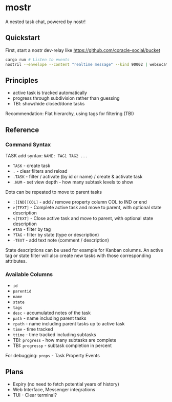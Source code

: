 # mostr

A nested task chat, powered by nostr!

## Quickstart

First, start a nostr dev-relay like
https://github.com/coracle-social/bucket

```sh
cargo run # Listen to events
nostril --envelope --content "realtime message" --kind 90002 | websocat ws://localhost:4736 # Send a test event
```

## Principles

- active task is tracked automatically
- progress through subdivision rather than guessing
- TBI: show/hide closed/done tasks

Recommendation: Flat hierarchy, using tags for filtering (TBI)

## Reference

### Command Syntax

TASK add syntax: `NAME: TAG1 TAG2 ...`

- `TASK` - create task
- `.` - clear filters and reload
- `.TASK` - filter / activate (by id or name) / create & activate task
- `.NUM` - set view depth - how many subtask levels to show

Dots can be repeated to move to parent tasks

- `:[IND][COL]` - add / remove property column COL to IND or end
- `>[TEXT]` - Complete active task and move to parent, with optional state description
- `<[TEXT]` - Close active task and move to parent, with optional state description
- `#TAG` - filter by tag
- `?TAG` - filter by state (type or description)
- `-TEXT` - add text note (comment / description)

State descriptions can be used for example for Kanban columns.
An active tag or state filter will also create new tasks with those corresponding attributes.

### Available Columns

- `id`
- `parentid`
- `name`
- `state`
- `tags`
- `desc` - accumulated notes of the task
- `path` - name including parent tasks
- `rpath` - name including parent tasks up to active task
- `time` - time tracked
- `ttime` - time tracked including subtasks
- TBI: `progress` - how many subtasks are complete
- TBI: `progressp` - subtask completion in percent

For debugging: `props` - Task Property Events

## Plans

- Expiry (no need to fetch potential years of history)
- Web Interface, Messenger integrations
- TUI - Clear terminal?